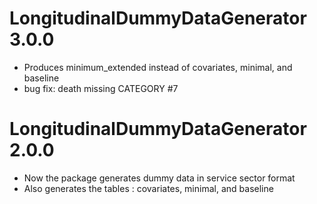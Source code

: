 # LongitudinalDummyDataGenerator 3.0.0

- Produces minimum_extended instead of covariates, minimal, and baseline
- bug fix: death missing CATEGORY #7

# LongitudinalDummyDataGenerator 2.0.0

- Now the package generates dummy data in service sector format
- Also generates the tables : covariates, minimal, and baseline

